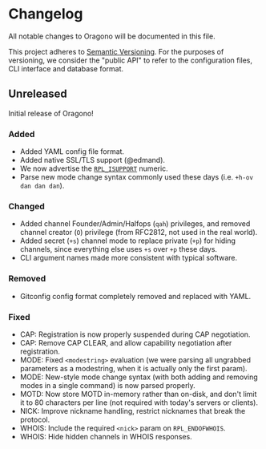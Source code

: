 # Changelog
All notable changes to Oragono will be documented in this file.

This project adheres to [Semantic Versioning](http://semver.org/). For the purposes of versioning, we consider the "public API" to refer to the configuration files, CLI interface and database format.


## Unreleased
Initial release of Oragono!

### Added
* Added YAML config file format.
* Added native SSL/TLS support (@edmand).
* We now advertise the [`RPL_ISUPPORT`](http://modern.ircdocs.horse/#rplisupport-005) numeric.
* Parse new mode change syntax commonly used these days (i.e. `+h-ov dan dan dan`).

### Changed
* Added channel Founder/Admin/Halfops (`qah`) privileges, and removed channel creator (`O`) privilege (from RFC2812, not used in the real world).
* Added secret (`+s`) channel mode to replace private (`+p`) for hiding channels, since everything else uses `+s` over `+p` these days.
* CLI argument names made more consistent with typical software.

### Removed
* Gitconfig config format completely removed and replaced with YAML.

### Fixed
* CAP: Registration is now properly suspended during CAP negotiation.
* CAP: Remove CAP CLEAR, and allow capability negotiation after registration.
* MODE: Fixed `<modestring>` evaluation (we were parsing all ungrabbed parameters as a modestring, when it is actually only the first param).
* MODE: New-style mode change syntax (with both adding and removing modes in a single command) is now parsed properly.
* MOTD: Now store MOTD in-memory rather than on-disk, and don't limit it to 80 characters per line (not required with today's servers or clients).
* NICK: Improve nickname handling, restrict nicknames that break the protocol.
* WHOIS: Include the required `<nick>` param on `RPL_ENDOFWHOIS`.
* WHOIS: Hide hidden channels in WHOIS responses.
